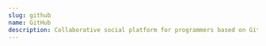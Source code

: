 ```yaml
---
slug: github
name: GitHub
description: Collaborative social platform for programmers based on Git.
---
```

